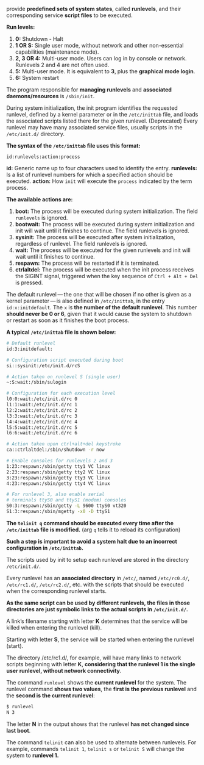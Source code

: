 provide **predefined sets of system states**, called **runlevels**, and their corresponding service **script files** to be executed.

**Run levels:**
1. **0:** Shutdown - Halt
2. **1 OR S:** Single user mode, without network and other non-essential capabilities (maintenance mode).
3. **2, 3 OR 4:** Multi-user mode. Users can log in by console or network. Runlevels 2 and 4 are not often used.
4. **5:** Multi-user mode. It is equivalent to **3**, plus the **graphical mode login**.
5. **6:** System restart

The program responsible for **managing runlevels** and **associated daemons/resources** is `/sbin/init`.


During system initialization, the init program identifies the requested runlevel, defined by a kernel parameter or in the `/etc/inittab` file, and loads the associated scripts listed there for the given runlevel. (Deprecated)
Every runlevel may have many associated service files, usually scripts in the `/etc/init.d/` directory.

**The syntax of the `/etc/inittab` file uses this format:**
```
id:runlevels:action:process
```

**id:** Generic name up to four characters used to identify the entry.
**runlevels:** Is a list of runlevel numbers for which a specified action should be executed.
**action:** How `init` will execute the `process` indicated by the term process.

**The available actions are:**
1. **boot:** The process will be executed during system initialization. The field `runlevels` is ignored.
2. **bootwait:** The process will be executed during system initialization and init will wait until it finishes to continue. The field runlevels is ignored.
3. **sysinit:** The process will be executed after system initialization, regardless of runlevel. The field runlevels is ignored.
4. **wait:** The process will be executed for the given runlevels and init will wait until it finishes to continue.
5. **respawn:** The process will be restarted if it is terminated.
6. **ctrlaltdel:** The process will be executed when the init process receives the SIGINT signal, triggered when the key sequence of `Ctrl + Alt + Del` is pressed.

The default runlevel — the one that will be chosen if no other is given as a kernel parameter — is also defined in `/etc/inittab`, in the entry `id:x:initdefault`. The `x` is **the number of the default runlevel**. This number **should never be 0 or 6**, given that it would cause the system to shutdown or restart as soon as it finishes the boot process.

**A typical `/etc/inittab` file is shown below:**
```Bash
# Default runlevel
id:3:initdefault:

# Configuration script executed during boot
si::sysinit:/etc/init.d/rcS

# Action taken on runlevel S (single user)
~:S:wait:/sbin/sulogin

# Configuration for each execution level
l0:0:wait:/etc/init.d/rc 0
l1:1:wait:/etc/init.d/rc 1
l2:2:wait:/etc/init.d/rc 2
l3:3:wait:/etc/init.d/rc 3
l4:4:wait:/etc/init.d/rc 4
l5:5:wait:/etc/init.d/rc 5
l6:6:wait:/etc/init.d/rc 6

# Action taken upon ctrl+alt+del keystroke
ca::ctrlaltdel:/sbin/shutdown -r now

# Enable consoles for runlevels 2 and 3
1:23:respawn:/sbin/getty tty1 VC linux
2:23:respawn:/sbin/getty tty2 VC linux
3:23:respawn:/sbin/getty tty3 VC linux
4:23:respawn:/sbin/getty tty4 VC linux

# For runlevel 3, also enable serial
# terminals ttyS0 and ttyS1 (modem) consoles
S0:3:respawn:/sbin/getty -L 9600 ttyS0 vt320
S1:3:respawn:/sbin/mgetty -x0 -D ttyS1
```

**The `telinit q` command should be executed every time after the `/etc/inittab` file is modified.** (arg `q` tells it to reload its configuration)

**Such a step is important to avoid a system halt due to an incorrect configuration in `/etc/inittab`.**

The scripts used by init to setup each runlevel are stored in the directory `/etc/init.d/`.

Every runlevel has an **associated directory** in `/etc/`, named `/etc/rc0.d/`, `/etc/rc1.d/`, `/etc/rc2.d/`, etc. with the scripts that should be executed when the corresponding runlevel starts. 

**As the same script can be used by different runlevels, the files in those directories are just symbolic links to the actual scripts in `/etc/init.d/`.**


A link’s filename starting with letter **K** determines that the service will be killed when entering the runlevel (kill).

Starting with letter **S**, the service will be started when entering the runlevel (start).

The directory /etc/rc1.d/, for example, will have many links to network scripts beginning with letter **K**, **considering that the runlevel 1 is the single user runlevel, without network connectivity**.


The command `runlevel` shows the **current runlevel** for the system. The runlevel command **shows two values**, the **first is the previous runlevel** and the **second is the current runlevel**:
```Bash
$ runlevel
N 3
```
The letter **N** in the output shows that the runlevel **has not changed since last boot**.

The command `telinit` can also be used to alternate between runlevels. For
example, commands `telinit 1`, `telinit s` or `telinit S` will change the system to **runlevel 1.**